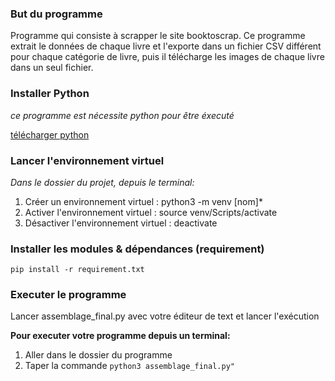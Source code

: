 
### But du programme
Programme qui consiste à scrapper le site booktoscrap. Ce programme extrait le données de chaque livre
et l'exporte dans un fichier CSV différent pour chaque catégorie de livre, puis il télécharge les images de chaque livre
dans un seul fichier.

### Installer Python
*ce programme est nécessite python pour être éxecuté*

[télécharger python](https://www.python.org/downloads/)

### Lancer l'environnement virtuel
*Dans le dossier du projet, depuis le terminal:*
1. Créer un environnement virtuel : python3 -m venv [nom]*
2. Activer l'environnement virtuel : source venv/Scripts/activate
3. Désactiver l'environnement virtuel : deactivate



### Installer les modules & dépendances (requirement)

`pip install -r requirement.txt`
 
### Executer le programme

Lancer assemblage_final.py avec votre éditeur de text et lancer l'exécution

**Pour executer votre programme depuis un terminal:**
1. Aller dans le dossier du programme 
2. Taper la commande `python3 assemblage_final.py"`

